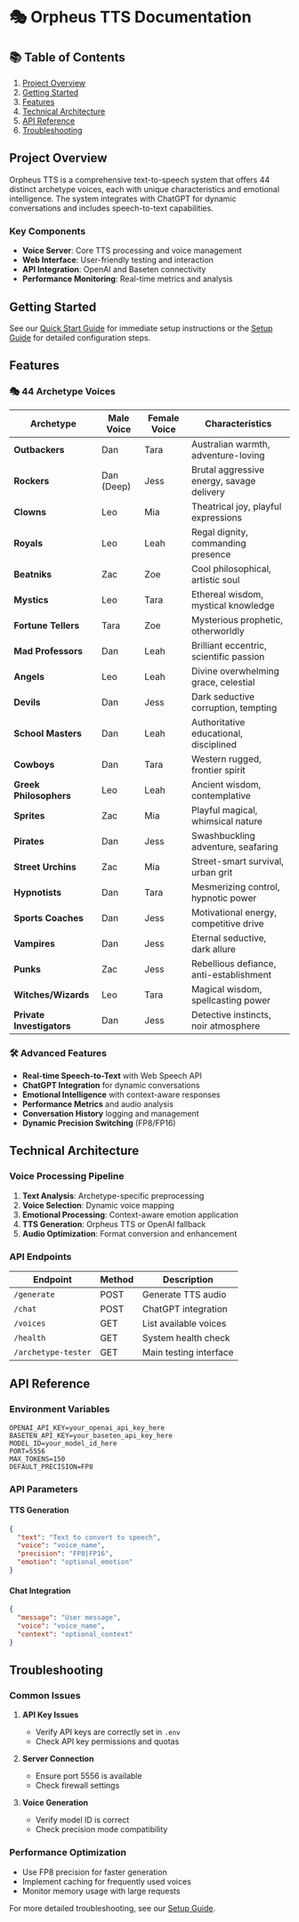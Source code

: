 # 🎭 Orpheus TTS Documentation

## 📚 Table of Contents

1. [Project Overview](#project-overview)
2. [Getting Started](#getting-started)
3. [Features](#features)
4. [Technical Architecture](#technical-architecture)
5. [API Reference](#api-reference)
6. [Troubleshooting](#troubleshooting)

## Project Overview

Orpheus TTS is a comprehensive text-to-speech system that offers 44 distinct archetype voices, each with unique characteristics and emotional intelligence. The system integrates with ChatGPT for dynamic conversations and includes speech-to-text capabilities.

### Key Components

- **Voice Server**: Core TTS processing and voice management
- **Web Interface**: User-friendly testing and interaction
- **API Integration**: OpenAI and Baseten connectivity
- **Performance Monitoring**: Real-time metrics and analysis

## Getting Started

See our [Quick Start Guide](QUICK_START.md) for immediate setup instructions or the [Setup Guide](SETUP_GUIDE.md) for detailed configuration steps.

## Features

### 🎭 44 Archetype Voices

| Archetype | Male Voice | Female Voice | Characteristics |
|-----------|------------|--------------|----------------|
| **Outbackers** | Dan | Tara | Australian warmth, adventure-loving |
| **Rockers** | Dan (Deep) | Jess | Brutal aggressive energy, savage delivery |
| **Clowns** | Leo | Mia | Theatrical joy, playful expressions |
| **Royals** | Leo | Leah | Regal dignity, commanding presence |
| **Beatniks** | Zac | Zoe | Cool philosophical, artistic soul |
| **Mystics** | Leo | Tara | Ethereal wisdom, mystical knowledge |
| **Fortune Tellers** | Tara | Zoe | Mysterious prophetic, otherworldly |
| **Mad Professors** | Dan | Leah | Brilliant eccentric, scientific passion |
| **Angels** | Leo | Leah | Divine overwhelming grace, celestial |
| **Devils** | Dan | Jess | Dark seductive corruption, tempting |
| **School Masters** | Dan | Leah | Authoritative educational, disciplined |
| **Cowboys** | Dan | Tara | Western rugged, frontier spirit |
| **Greek Philosophers** | Leo | Leah | Ancient wisdom, contemplative |
| **Sprites** | Zac | Mia | Playful magical, whimsical nature |
| **Pirates** | Dan | Jess | Swashbuckling adventure, seafaring |
| **Street Urchins** | Zac | Mia | Street-smart survival, urban grit |
| **Hypnotists** | Dan | Tara | Mesmerizing control, hypnotic power |
| **Sports Coaches** | Dan | Jess | Motivational energy, competitive drive |
| **Vampires** | Dan | Jess | Eternal seductive, dark allure |
| **Punks** | Zac | Jess | Rebellious defiance, anti-establishment |
| **Witches/Wizards** | Leo | Tara | Magical wisdom, spellcasting power |
| **Private Investigators** | Dan | Jess | Detective instincts, noir atmosphere |

### 🛠 Advanced Features

- **Real-time Speech-to-Text** with Web Speech API
- **ChatGPT Integration** for dynamic conversations
- **Emotional Intelligence** with context-aware responses
- **Performance Metrics** and audio analysis
- **Conversation History** logging and management
- **Dynamic Precision Switching** (FP8/FP16)

## Technical Architecture

### Voice Processing Pipeline

1. **Text Analysis**: Archetype-specific preprocessing
2. **Voice Selection**: Dynamic voice mapping
3. **Emotional Processing**: Context-aware emotion application
4. **TTS Generation**: Orpheus TTS or OpenAI fallback
5. **Audio Optimization**: Format conversion and enhancement

### API Endpoints

| Endpoint | Method | Description |
|----------|--------|-------------|
| `/generate` | POST | Generate TTS audio |
| `/chat` | POST | ChatGPT integration |
| `/voices` | GET | List available voices |
| `/health` | GET | System health check |
| `/archetype-tester` | GET | Main testing interface |

## API Reference

### Environment Variables

```env
OPENAI_API_KEY=your_openai_api_key_here
BASETEN_API_KEY=your_baseten_api_key_here
MODEL_ID=your_model_id_here
PORT=5556
MAX_TOKENS=150
DEFAULT_PRECISION=FP8
```

### API Parameters

#### TTS Generation

```json
{
  "text": "Text to convert to speech",
  "voice": "voice_name",
  "precision": "FP8|FP16",
  "emotion": "optional_emotion"
}
```

#### Chat Integration

```json
{
  "message": "User message",
  "voice": "voice_name",
  "context": "optional_context"
}
```

## Troubleshooting

### Common Issues

1. **API Key Issues**
   - Verify API keys are correctly set in `.env`
   - Check API key permissions and quotas

2. **Server Connection**
   - Ensure port 5556 is available
   - Check firewall settings

3. **Voice Generation**
   - Verify model ID is correct
   - Check precision mode compatibility

### Performance Optimization

- Use FP8 precision for faster generation
- Implement caching for frequently used voices
- Monitor memory usage with large requests

For more detailed troubleshooting, see our [Setup Guide](SETUP_GUIDE.md). 